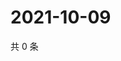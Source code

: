 # 2021-10-09

共 0 条

<!-- BEGIN WEIBO -->
<!-- 最后更新时间 Sat Oct 09 2021 23:08:03 GMT+0800 (China Standard Time) -->

<!-- END WEIBO -->
